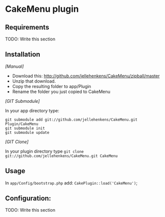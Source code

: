 # CakeMenu plugin

## Requirements

TODO: Write this section

## Installation

_[Manual]_

* Download this: http://github.com/jellehenkens/CakeMenu/zipball/master
* Unzip that download.
* Copy the resulting folder to app/Plugin
* Rename the folder you just copied to CakeMenu

_[GIT Submodule]_

In your app directory type:
```
git submodule add git://github.com/jellehenkens/CakeMenu.git Plugin/CakeMenu
git submodule init
git submodule update
```

_[GIT Clone]_

In your plugin directory type
`git clone git://github.com/jellehenkens/CakeMenu.git CakeMenu`

## Usage

In `app/Config/bootstrap.php` add: `CakePlugin::load('CakeMenu')`;

## Configuration:

TODO: Write this section
